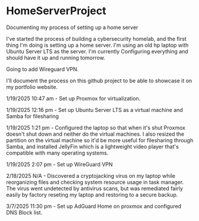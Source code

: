 # HomeServerProject
Documenting my process of setting up a home server

I've started the process of building a cybersecurity homelab, and the first thing I'm doing is setting up a home server. I'm using an old hp laptop with Ubuntu Server LTS as the server.
I'm currently Configuring everything and should have it up and running tomorrow.

Going to add Wireguard VPN.

I'll document the process on this github project to be able to showcase it on my portfolio website.

1/19/2025 10:47 am - Set up Proxmox for virtualization. 

1/19/2025 12:16 pm - Set up Ubuntu Server LTS as a virtual machine and Samba for filesharing

1/19/2025 1:21 pm - Configured the laptop so that when it's shut Proxmox doesn't shut down and neither do the virtual machines.
I also resized the partition on the virtual machine so it'd be more useful for filesharing through Samba, and installed JellyFin 
which is a lightweight video player that's compatible with many operating systems.

1/19/2025 2:07 pm - Set up WireGuard VPN

2/18/2025 N/A - Discovered a cryptojacking virus on my laptop while reorganizing files and checking system resource usage in task manager. The virus went undetected by antivirus scans, but was
remediated fairly easily by factory reseting my laptop and restoring to a secure backup.

3/7/2025 11:30 pm - Set up AdGuard Home on proxmox and configured DNS Block list. 
